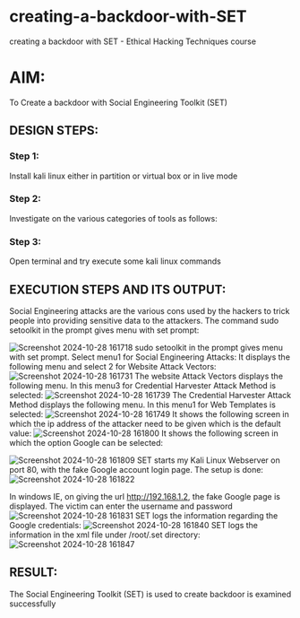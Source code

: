# creating-a-backdoor-with-SET
creating a backdoor with SET - Ethical Hacking Techniques course

# AIM:
To Create a backdoor with Social Engineering Toolkit (SET)

## DESIGN STEPS:

### Step 1:

Install kali linux either in partition or virtual box or in live mode


### Step 2:

Investigate on the various categories of tools as follows:

### Step 3:

Open terminal and try execute some kali linux commands

## EXECUTION STEPS AND ITS OUTPUT:
Social Engineering attacks are the various cons used by the hackers to trick people into providing sensitive data to the attackers. 
The command sudo setoolkit in the prompt gives menu with set prompt:

![Screenshot 2024-10-28 161718](https://github.com/user-attachments/assets/61365591-01d1-479f-9ddb-aa9b14c1f49d)
sudo setoolkit in the prompt gives menu with set prompt. Select menu1 for Social Engineering Attacks:
It displays the following menu and select 2 for Website Attack Vectors:
![Screenshot 2024-10-28 161731](https://github.com/user-attachments/assets/b83fb580-af54-49f0-9887-53dd8babedc8)
The website Attack Vectors displays the following menu. In this menu3 for Credential Harvester Attack Method is selected:
![Screenshot 2024-10-28 161739](https://github.com/user-attachments/assets/09fd7c0c-cbe5-4cdc-8139-9d2b9da3293f)
The Credential Harvester Attack Method displays the following menu. In this menu1 for Web Templates is selected:
![Screenshot 2024-10-28 161749](https://github.com/user-attachments/assets/68d676f1-13a6-459e-91ea-ca6e14ce1120)
It shows the following screen in which the ip address of the attacker need to be given which is the default value:
![Screenshot 2024-10-28 161800](https://github.com/user-attachments/assets/7084fd63-e3e4-473d-8d13-bb42ab3c5395)
It shows the following screen in which the option Google can be selected:

![Screenshot 2024-10-28 161809](https://github.com/user-attachments/assets/22e1b99c-2cea-4e18-a031-1dee3982d64c)
SET starts my Kali Linux Webserver on port 80, with the fake Google account login page. The setup is done:
![Screenshot 2024-10-28 161822](https://github.com/user-attachments/assets/8ab48bde-be63-4ec0-b89c-72b1377fa403)

In windows IE, on giving the url http://192.168.1.2, the fake Google page is displayed. The victim can enter the username and password
![Screenshot 2024-10-28 161831](https://github.com/user-attachments/assets/cfa402b5-3e6d-4449-8f4c-b83ed3c9c3d9)
SET logs the information regarding the Google credentials:
![Screenshot 2024-10-28 161840](https://github.com/user-attachments/assets/05fcc4fd-e575-41d9-915f-da2906a2cb89)
SET logs the information in the xml file under /root/.set directory:
![Screenshot 2024-10-28 161847](https://github.com/user-attachments/assets/12cdb560-8ede-4bef-8b5a-a4e4bd851c1e)


## RESULT:
The Social Engineering Toolkit (SET) is used to create backdoor is  examined successfully
